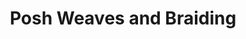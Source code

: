 ---
title: "Posh Weaves and Braiding"
url: /newport/posh-weaves-and-braiding/
shop: Friseurbedarf
---